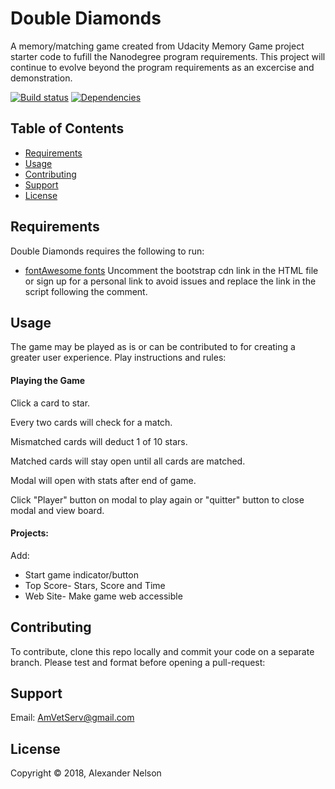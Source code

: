 
Double Diamonds
==========

A memory/matching game created from Udacity Memory Game project starter code to fufill the Nanodegree program requirements. This project will continue to evolve beyond the program requirements as an excercise and demonstration.


[![Build status][shield-build]](#)
[![Dependencies][shield-dependencies]](#)


Table of Contents
-----------------

  * [Requirements](#requirements)
  * [Usage](#usage)
  * [Contributing](#contributing)
  * [Support](#support)
  * [License](#license)


Requirements
------------

Double Diamonds requires the following to run:

  * [fontAwesome fonts][fontAwesome] Uncomment the bootstrap cdn link in the HTML file or sign up for a personal link to avoid issues and replace the link in the script following the comment.


Usage
-----
The game may be played as is or can be contributed to for creating a greater user experience. Play instructions and rules:


#### Playing the Game

Click a card to star.

Every two cards will check for a match.

Mismatched cards will deduct 1 of 10 stars.

Matched cards will stay open until all cards are matched.

Modal will open with stats after end of game.

Click "Player" button on modal to play again or "quitter" button to close modal and view board.

#### Projects:

Add:

* Start game indicator/button
* Top Score- Stars, Score and Time
* Web Site- Make game web accessible


Contributing
------------

To contribute, clone this repo locally and commit your code on a separate branch. Please test and format before opening a pull-request:


Support
---------------------

Email: AmVetServ@gmail.com


License
-------

Copyright &copy; 2018, Alexander Nelson



[fontAwesome]: https://fontawesome.com/changelog/latest
[shield-dependencies]: https://img.shields.io/badge/dependencies-up%20to%20date-brightgreen.svg
[shield-build]: https://img.shields.io/badge/build-passing-brightgreen.svg
